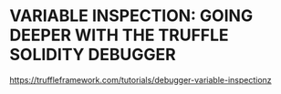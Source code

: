 # VARIABLE INSPECTION: GOING DEEPER WITH THE TRUFFLE SOLIDITY DEBUGGER
https://truffleframework.com/tutorials/debugger-variable-inspectionz


